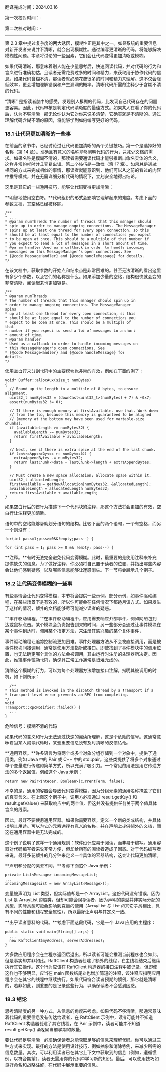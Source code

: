 翻译完成时间：2024.03.16

第一次校对时间：-

第二次校对时间：-

---

第 2.3 章中提过复杂度的两大诱因，模糊性正是其中之一。如果系统的重要信息对新开发者来说并不清晰，就会出现模糊性。通过编写更清晰的代码，将能够解决模糊性问题。本章将讨论的一些因素，它们会让代码变得更加清晰或模糊。

如果代码清晰，那意味着别人能在少量思考后，快速阅读代码，并对代码的行为和含义进行准确初估。且读者无需花费过多的时间和精力，来获取用于协作代码的信息。如果代码含糊不清，那读者就必须花费很多的时间和精力来理解。这不仅会降低效率，更会增加理解错误和产生漏洞的概率。清晰代码所需的注释少于含糊不清的代码。

“清晰” 是指读者脑中的感受，发现别人模糊的代码，比发现自己代码存在的问题更容易。因此，代码审核是判定代码清晰度的最佳方式。如果某人在看了你的代码后，认为不够清晰，那无论你认为它对你来说多清楚，它确实就是不清晰的。通过理解代码含糊不清的原因，将能够学到如何编写更好的代码。

### 18.1 让代码更加清晰的一些事

在前面的章节中，已经讨论过让代码更加清晰的两个关键技巧。第一个是选择好的名称（第 14 章）。准确且有意义的名称能够阐明代码的行为，并减少文档的需求。如果名称是模糊不清的，那读者需要通读代码才能够推断出命名实体的含义，这样非常的耗时并且容易出错。第二个技巧是一致性（第 17 章）。如果总是通过相同的方式来完成相似的事情，那读者就能意识到，他们可以从之前的看过的内容中推导模式，并在无需详细分析代码的情况下，立刻安全地得出结论。

这里是其它的一些通用技巧，能够让代码变得更加清晰：

**明智地使用空白符。**代码组织的形式会影响它理解起来的难度。考虑下面的参数文档，其空格已经被移除。

```auto
/**
* ...
* @param numThreads The number of threads that this manager should
* spin up in order to manage ongoing connections. The MessageManager
* spins up at least one thread for every open connection, so this
* should be at least equal to the number of connections you expect
* to be open at once. This should be a multiple of that number if
* you expect to send a lot of messages in a short amount of time.
* @param handler Used as a callback in order to handle incoming
* messages on this MessageManager's open connections. See
* {@code MessageHandler} and {@code handleMessage} for details.
*/
```

在该文档中，获取参数的开始点和结束点是非常困难的。甚至无法清晰的看出这里有多少个参数，以及它们的名称是什么。如果添加少量的空格，结构很快就会变的非常清晰，阅读起来也更加容易。

```auto
/**
* @param numThreads
* The number of threads that this manager should spin up in
* order to manage ongoing connections. The MessageManager
spins
* up at least one thread for every open connection, so this
* should be at least equal to the number of connections you
* expect to be open at once. This should be a multiple of
that
* number if you expect to send a lot of messages in a short
* amount of time.
* @param handler
* Used as a callback in order to handle incoming messages on
* this MessageManager's open connections. See
* {@code MessageHandler} and {@code handleMessage} for
details.
*/
```

使用空白行来分割代码中的主要模块也非常的有效，例如在下面的例子：

```auto
void* Buffer::allocAux(size_t numBytes)
{
  // Round up the length to a multiple of 8 bytes, to ensure alignment.
  uint32_t numBytes32 = (downCast<uint32_t>(numBytes) + 7) & ~0x7;
  assert(numBytes32 != 0);
  
  // If there is enough memory at firstAvailable, use that. Work down
  // from the top, because this memory is guaranteed to be aligned
  // (memory at the bottom may have been used for variable-size chunks).
  if (availableLength >= numBytes32) {
    availableLength -= numBytes32;
    return firstAvailable + availableLength;
  }
  
  // Next, see if there is extra space at the end of the last chunk.
  if (extraAppendBytes >= numBytes32) {
    extraAppendBytes -= numBytes32;
    return lastChunk->data + lastChunk->length + extraAppendBytes;
  }
  
  // Must create a new space allocation; allocate space within it.
  uint32_t allocatedLength;
  firstAvailable = getNewAllocation(numBytes32, &allocatedLength);
  availableLength = allocatedLength numBytes32;
  return firstAvailable + availableLength;
}
```

如果空白行后的首行为描述下一个代码块的注释，那这个方法将会更加的有效，空白行让注释更加清晰。

语句中的空格能够帮助划分语句的结构。比较下面的两个语句，一个有空格，而另一个则没有：

```auto
for(int pass=1;pass>=0&&!empty;pass--) {

for (int pass = 1; pass >= 0 && !empty; pass--) {
```

**注释。**有时无法完全避免代码变得模糊。此时，最重要的是使用注释来补充提供缺失的信息。为了做好注释，你必须将自己置于读者的位置，并指出哪些内容会让他们感到疑惑，以及哪些信息能够让迷惑消失。下一节将会展示几个例子。

### 18.2 让代码变得模糊的一些事

有些事情会让代码变得模糊，本节将会提供一些示例。部分示例，如事件驱动编程，在某些场景下是有效的，所以你可能会在任何情况下都适用该方式。如果发生了这样的情况，额外的文档能够尽可能减少读者的疑惑。

**事件驱动编程。**在事件驱动编程中，应用需要响应外部事件，例如网络包到达或鼠标点击。某个模块会负责报告到来的时间，另一些部分会通过让事件模块在某个事件到达时，调用某个指定方法，来注册其感兴趣的某个具体事件，

事件驱动编程让追踪控制流更加困难。事件处理器方法从不会被直接调用，而是被事件模块间接调用，通常是使用方法指针或接口。即使找到了事件模块中的调用位置，也无法确定哪个具体的方法会被调用，其由运行时注册的处理器所决定。因此，推理事件驱动代码，确保其正常工作通常是很难完成的。

消除这个模糊的行为，可以为每个处理器方法增加接口注解，指明其被调用的时机，如下例所示：

```auto
  /**
* This method is invoked in the dispatch thread by a transport if a
* transport-level error prevents an RPC from completing.
*/
void
Transport::RpcNotifier::failed() {
  ...
}
```

危险信号：模糊不清的代码

如果代码的含义和行为无法通过快速的阅读所理解，这是个危险的信号。这通常意味着当某人阅读代码时，某些重要信息没有及时清晰的反馈给他。

**通用容器。**许多语言为将两个或多个对象分组存储到一个对象中，提供了通用类，例如 Java 中的 Pair 或 C++ 中的 std::pair。这些类提供了将多个对象通过单个变量进行传递的简单方式，所以充满了吸引力。一个常见的用法是用它传递方法的多个返回值，例如这个 Java 示例：

```auto
return new Pair<Integer, Boolean>(currentTerm, false);
```

不幸的是，通用的容器会导致代码变得模糊，因为分组元素的通用名称掩盖了它们的真实含义。在上面这个例子中，调用方必须通过 result.getKey() 和 result.getValue() 来获取响应中的两个值，但这并没有提供任何关于两个值具体含义的线索。

因此，最好不要使用通用容器。如果你需要容器，定义一个新的类或结构，并具体指明其用途。可以为它的元素选择有意义的名称，并在声明上提供额外的文档，而这在通用容器中是无法完成的。

这个例子说明了这样一个通用规则：软件设计应易于阅读，而非易于编写。通用容器对代码编写者来说非常方便，但却给所有的阅读者造成了困惑。对于代码编写者来说，最好多花额外的几分钟来定义一个具体的容器结构，这会让代码更加清晰。

**声明和分配的类型不同。**考虑下面这个 Java 示例：

```auto
private List<Message> incomingMessageList;
...
incomingMessageList = new ArrayList<Message>();
```

变量被声明为 List 类型，但实际值却是一个 ArrayList。这份代码没有错误，因为 List 是 ArrayList 的超类，但却可能会误导读者，因为声明的类型并非实际分配的类型。实际类型可能会影响到变量的使用（ArrayList 与 List 的其它子类相比，具有不同的性能和线程安全属性），所以最好让声明与其定义一致。

**出乎读者意料的代码。**考虑下面这段代码，它是一个 Java 应用的主程序：

```auto
public static void main(String[] args) {
  ...
  new RaftClient(myAddress, serverAddresses);
}
```

大多数应用程序会在主程序返回后退出，所以读者可能会推测当前程序也会如此。但是事实却并非如此。RaftClient 构造器创建了额外的线程，在主线程结束后继续执行其它操作。这个行为应该在 RaftClient 构造器的接口注释中被记录，但即使这样也不够明显，应当在 main 函数结尾处也增加简短的注释，该注释应指明应用程序会在其它的线程中继续执行。如果代码符合读者预期的惯例，那它就是清晰的，若非如此，则重要的是记录这些行为，以确保读者不会感到困惑。

### 18.3 结论

思考清晰度的另一种方式，从信息的角度来考虑。如果代码不够清晰，那通常意味着代码的重要信息没有传达给读者，在 RaftClient 示例中，读者可能并不知道 RaftClient 构造器创建了其它线程，在 Pair 示例中，读者可能并不知道 result.getKey() 会返回当前学期的数量。

要让代码足够清晰，必须确保读者总能获取足够的信息来理解代码。你可以通过三种方式来实现。最好的方法是使用设计技巧，例如抽象和消除特例，来减少所需的信息数量。其次，可以利用读者已在其它上下文中获取到的信息（例如，遵循惯例，以符合期望），读者无需用你的代码中学习新的知识。最后，可以使用技巧如良好命名和战略注解，在代码中展示重要的信息。